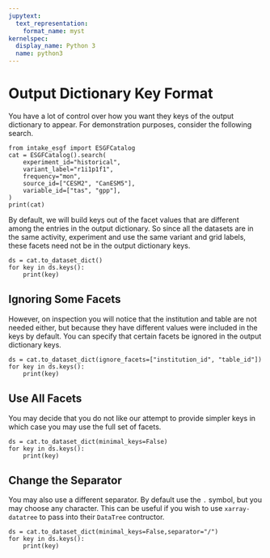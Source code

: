 ```yaml
---
jupytext:
  text_representation:
    format_name: myst
kernelspec:
  display_name: Python 3
  name: python3
---
```


# Output Dictionary Key Format

You have a lot of control over how you want they keys of the output dictionary to appear. For demonstration purposes, consider the following search.

```{code-cell}
from intake_esgf import ESGFCatalog
cat = ESGFCatalog().search(
    experiment_id="historical",
    variant_label="r1i1p1f1",
    frequency="mon",
    source_id=["CESM2", "CanESM5"],
    variable_id=["tas", "gpp"],
)
print(cat)
```

By default, we will build keys out of the facet values that are different among the entries in the output dictionary. So since all the datasets are in the same activity, experiment and use the same variant and grid labels, these facets need not be in the output dictionary keys.

```{code-cell}
ds = cat.to_dataset_dict()
for key in ds.keys():
    print(key)
```

## Ignoring Some Facets

However, on inspection you will notice that the institution and table are not needed either, but because they have different values were included in the keys by default. You can specify that certain facets be ignored in the output dictionary keys.

```{code-cell}
ds = cat.to_dataset_dict(ignore_facets=["institution_id", "table_id"])
for key in ds.keys():
    print(key)
```

## Use All Facets

You may decide that you do not like our attempt to provide simpler keys in which case you may use the full set of facets.

```{code-cell}
ds = cat.to_dataset_dict(minimal_keys=False)
for key in ds.keys():
    print(key)
```

## Change the Separator

You may also use a different separator. By default use the `.` symbol, but you may choose any character. This can be useful if you wish to use `xarray-datatree` to pass into their `DataTree` contructor.

```{code-cell}
ds = cat.to_dataset_dict(minimal_keys=False,separator="/")
for key in ds.keys():
    print(key)
```
